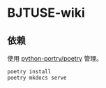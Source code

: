 # BJTUSE-wiki

## 依赖

使用 [python-portry/poetry](https://github.com/python-poetry/poetry) 管理。

```
poetry install
poetry mkdocs serve
```